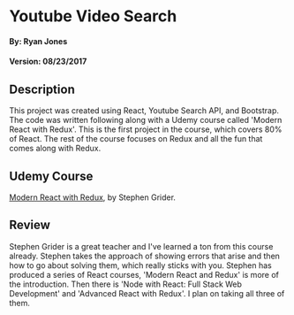 # Youtube Video Search

#### By: Ryan Jones
#### Version: 08/23/2017

## Description
This project was created using React, Youtube Search API, and Bootstrap. The code was written following along with a Udemy course called 'Modern React with Redux'. This is the first project in the course, which covers 80% of React. The rest of the course focuses on Redux and all the fun that comes along with Redux.

## Udemy Course
[Modern React with Redux](https://www.udemy.com/react-redux/learn/v4/), by Stephen Grider.

## Review
Stephen Grider is a great teacher and I've learned a ton from this course already. Stephen takes the approach of showing errors that arise and then how to go about solving them, which really sticks with you. Stephen has produced a series of React courses, 'Modern React and Redux' is more of the introduction. Then there is 'Node with React: Full Stack Web Development' and 'Advanced React with Redux'. I plan on taking all three of them.

